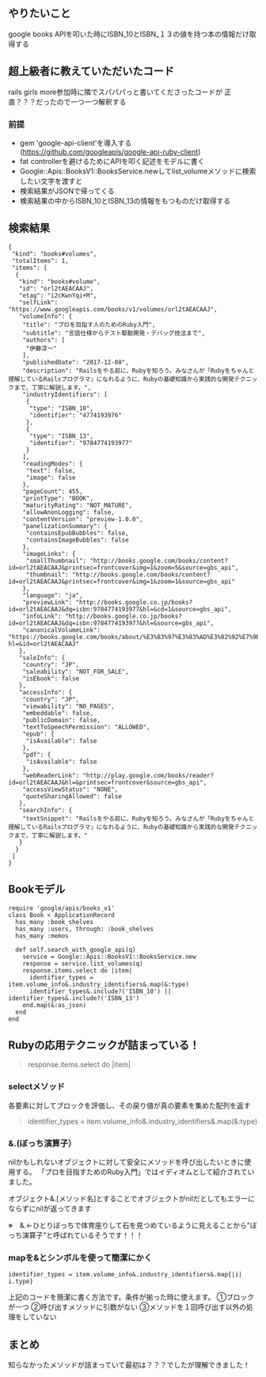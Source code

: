 ## やりたいこと
google books APIを叩いた時にISBN_10とISBN_１３の値を持つ本の情報だけ取得する

## 超上級者に教えていただいたコード

rails girls more参加時に隣でスパパパっと書いてくださったコードが
正直？？？だったので一つ一つ解釈する

### 前提
- gem 'google-api-client'を導入する(https://github.com/googleapis/google-api-ruby-client)
- fat controllerを避けるためにAPIを叩く記述をモデルに書く
- Google::Apis::BooksV1::BooksService.newしてlist_volumeメソッドに検索したい文字を渡すと
- 検索結果がJSONで帰ってくる
- 検索結果の中からISBN_10とISBN_13の情報をもつものだけ取得する

## 検索結果

```
{
 "kind": "books#volumes",
 "totalItems": 1,
 "items": [
  {
   "kind": "books#volume",
   "id": "orl2tAEACAAJ",
   "etag": "i2cKwnYqi+M",
   "selfLink": "https://www.googleapis.com/books/v1/volumes/orl2tAEACAAJ",
   "volumeInfo": {
    "title": "プロを目指す人のためのRuby入門",
    "subtitle": "言語仕様からテスト駆動開発・デバッグ技法まで",
    "authors": [
     "伊藤淳一"
    ],
    "publishedDate": "2017-12-08",
    "description": "Railsをやる前に、Rubyを知ろう。みなさんが「Rubyをちゃんと理解しているRailsプログラマ」になれるように、Rubyの基礎知識から実践的な開発テクニックまで、丁寧に解説します。",
    "industryIdentifiers": [
     {
      "type": "ISBN_10",
      "identifier": "4774193976"
     },
     {
      "type": "ISBN_13",
      "identifier": "9784774193977"
     }
    ],
    "readingModes": {
     "text": false,
     "image": false
    },
    "pageCount": 455,
    "printType": "BOOK",
    "maturityRating": "NOT_MATURE",
    "allowAnonLogging": false,
    "contentVersion": "preview-1.0.0",
    "panelizationSummary": {
     "containsEpubBubbles": false,
     "containsImageBubbles": false
    },
    "imageLinks": {
     "smallThumbnail": "http://books.google.com/books/content?id=orl2tAEACAAJ&printsec=frontcover&img=1&zoom=5&source=gbs_api",
     "thumbnail": "http://books.google.com/books/content?id=orl2tAEACAAJ&printsec=frontcover&img=1&zoom=1&source=gbs_api"
    },
    "language": "ja",
    "previewLink": "http://books.google.co.jp/books?id=orl2tAEACAAJ&dq=isbn:9784774193977&hl=&cd=1&source=gbs_api",
    "infoLink": "http://books.google.co.jp/books?id=orl2tAEACAAJ&dq=isbn:9784774193977&hl=&source=gbs_api",
    "canonicalVolumeLink": "https://books.google.com/books/about/%E3%83%97%E3%83%AD%E3%82%92%E7%9B%AE%E6%8C%87%E3%81%99%E4%BA%BA%E3%81%AE%E3%81%9F%E3%82%81%E3%81%AERuby%E5%85%A5.html?hl=&id=orl2tAEACAAJ"
   },
   "saleInfo": {
    "country": "JP",
    "saleability": "NOT_FOR_SALE",
    "isEbook": false
   },
   "accessInfo": {
    "country": "JP",
    "viewability": "NO_PAGES",
    "embeddable": false,
    "publicDomain": false,
    "textToSpeechPermission": "ALLOWED",
    "epub": {
     "isAvailable": false
    },
    "pdf": {
     "isAvailable": false
    },
    "webReaderLink": "http://play.google.com/books/reader?id=orl2tAEACAAJ&hl=&printsec=frontcover&source=gbs_api",
    "accessViewStatus": "NONE",
    "quoteSharingAllowed": false
   },
   "searchInfo": {
    "textSnippet": "Railsをやる前に、Rubyを知ろう。みなさんが「Rubyをちゃんと理解しているRailsプログラマ」になれるように、Rubyの基礎知識から実践的な開発テクニックまで、丁寧に解説します。"
   }
  }
 ]
}
```
## Bookモデル
```
require 'google/apis/books_v1'
class Book < ApplicationRecord
  has_many :book_shelves
  has_many :users, through: :book_shelves
  has_many :memos

  def self.search_with_google_api(q)
    service = Google::Apis::BooksV1::BooksService.new
    response = service.list_volumes(q)
    response.items.select do |item|
      identifier_types = item.volume_info&.industry_identifiers&.map(&:type)
      identifier_types&.include?('ISBN_10') || identifier_types&.include?('ISBN_13')
    end.map(&:as_json)
  end
end
```
## Rubyの応用テクニックが詰まっている！

> response.items.select do |item|

### selectメソッド
各要素に対してブロックを評価し、その戻り値が真の要素を集めた配列を返す


> identifier_types = item.volume_info&.industry_identifiers&.map(&:type)

### &.(ぼっち演算子）
nilかもしれないオブジェクトに対して安全にメソッドを呼び出したいときに使用する。
「プロを目指すためのRuby入門」ではイディオムとして紹介されていました。

オブジェクト&.[メソッド名]とすることでオブジェクトがnilだとしてもエラーにならずにnilが返ってきます

※　&.←ひとりぼっちで体育座りして石を見つめているように見えることから"ぼっち演算子"と呼ばれているそうです！！！

### mapを&とシンボルを使って簡潔にかく

```
identifier_types = item.volume_info&.industry_identifiers&.map{|i| i.type}
```
上記のコードを簡潔に書く方法です。条件が揃った時に使えます。
①ブロックが一つ
②呼び出すメソッドに引数がない
③メソッドを１回呼び出す以外の処理をしていない


## まとめ

知らなかったメソッドが詰まっていて最初は？？？でしたが理解できました！
